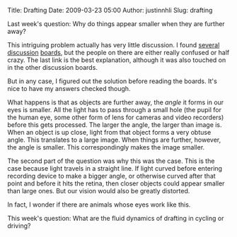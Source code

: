 Title: Drafting
Date: 2009-03-23 05:00
Author: justinnhli
Slug: drafting

Last week's question: Why do things appear smaller when they are further
away?

This intriguing problem actually has very little discussion. I found
[several](http://www.pprune.org/jet-blast/332479-why-do-things-appear-smaller-farther-away-they.html)
[discussion](http://www.physicsforums.com/showthread.php?t=227401)
[boards](http://www.newton.dep.anl.gov/askasci/chem03/chem03353.htm),
but the people on there are either really confused or half crazy. The
last link is the best explanation, although it was also touched on in
the other discussion boards.

But in any case, I figured out the solution before reading the boards.
It's nice to have my answers checked though.

What happens is that as objects are further away, the *angle* it forms
in our eyes is smaller. All the light has to pass through a small hole
(the pupil for the human eye, some other form of lens for cameras and
video recorders) before this gets processed. The larger the angle, the
larger than image is. When an object is up close, light from that object
forms a very obtuse angle. This translates to a large image. When things
are further, however, the angle is smaller. This correspondingly makes
the image smaller.

The second part of the question was why this was the case. This is the
case because light travels in a straight line. If light curved before
entering recording device to make a bigger angle, or otherwise curved
after that point and before it hits the retina, then closer objects
could appear smaller than large ones. But our vision would also be
greatly distorted.

In fact, I wonder if there are animals whose eyes work like this.

This week's question: What are the fluid dynamics of drafting in cycling
or driving?

